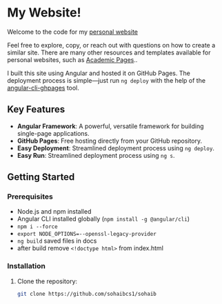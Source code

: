 # My Website!

Welcome to the code for my [personal website](https://sohaibcs1.github.io/sohaib/)

Feel free to explore, copy, or reach out with questions on how to create a similar site. There are many other resources and templates available for personal websites, such as [Academic Pages](https://academicpages.github.io/)..

I built this site using Angular and hosted it on GitHub Pages. The deployment process is simple—just run `ng deploy` with the help of the [angular-cli-ghpages](https://github.com/angular-schule/angular-cli-ghpages) tool.

## Key Features
- **Angular Framework**: A powerful, versatile framework for building single-page applications.
- **GitHub Pages**: Free hosting directly from your GitHub repository.
- **Easy Deployment**: Streamlined deployment process using `ng deploy`.
- **Easy Run**: Streamlined deployment process using `ng s`.
## Getting Started

### Prerequisites
- Node.js and npm installed
- Angular CLI installed globally (`npm install -g @angular/cli`)
- `npm i --force`
- `export NODE_OPTIONS=--openssl-legacy-provider`
- `ng build` saved files in docs
- after build remove `<!doctype html>` from index.html

### Installation
1. Clone the repository:
   ```bash
   git clone https://github.com/sohaibcs1/sohaib
